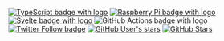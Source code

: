 <!-- markdownlint-disable -->

[![TypeScript badge with logo](https://img.shields.io/badge/-007ACC.svg?style=for-the-badge&logo=typescript&logoColor=white)][ts]
[![Raspberry Pi badge with logo](https://img.shields.io/badge/-C51A4A.svg?style=for-the-badge&logo=Raspberry-Pi)][rpi]
[![Svelte badge with logo](https://img.shields.io/badge/-31A8FF.svg?style=for-the-badge&logo=svelte&logoColor=white)][sv]
![GitHub Actions badge with logo](https://img.shields.io/badge/-2671E5.svg?style=for-the-badge&logo=github%20actions&logoColor=white "GitHub Actions")
[![Twitter Follow badge](https://img.shields.io/twitter/follow/igetgames?style=for-the-badge&logoColor=white&color=1DA1F2&label)][tw]
[![GitHub User's stars](https://img.shields.io/github/sponsors/igetgames?style=for-the-badge&label)][gs]
[![GitHub Stars](https://img.shields.io/github/stars/igetgames?affiliations=OWNER%2CCOLLABORATOR&style=for-the-badge&label)][gh-stars]

[ts]: https://www.typescriptlang.org/ "TypeScript: Typed JavaScript at Any Scale."
[rpi]: https://www.raspberrypi.org/ "Teach, Learn, and Make with Raspberry Pi"
[sv]: https://svelte.dev/ "Svelte • Cybernetically enhanced web apps"
[tw]: https://twitter.com/intent/follow?screen_name=igetgames "Follow @igetgames on Twitter"
[gs]: https://github.com/sponsors/igetgames "Sponsor @igetgames on GitHub"
[gh-stars]: https://github.com/igetgames/stargazers "See @igetgames stars on GitHub"

<!-- markdownlint-restore -->
